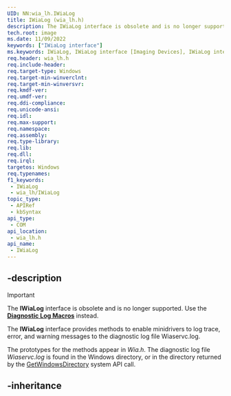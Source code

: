 ```yaml
---
UID: NN:wia_lh.IWiaLog
title: IWiaLog (wia_lh.h)
description: The IWiaLog interface is obsolete and is no longer supported. Use the Diagnostic Log Macros instead.
tech.root: image
ms.date: 11/09/2022
keywords: ["IWiaLog interface"]
ms.keywords: IWiaLog, IWiaLog interface [Imaging Devices], IWiaLog interface [Imaging Devices],described, IWiaLog_0284e394-6bc5-40b8-8174-0041bfc0d5dd.xml, image.iwialog_interface, wia_lh/IWiaLog
req.header: wia_lh.h
req.include-header: 
req.target-type: Windows
req.target-min-winverclnt: 
req.target-min-winversvr: 
req.kmdf-ver: 
req.umdf-ver: 
req.ddi-compliance: 
req.unicode-ansi: 
req.idl: 
req.max-support: 
req.namespace: 
req.assembly: 
req.type-library: 
req.lib: 
req.dll: 
req.irql: 
targetos: Windows
req.typenames: 
f1_keywords:
 - IWiaLog
 - wia_lh/IWiaLog
topic_type:
 - APIRef
 - kbSyntax
api_type:
 - COM
api_location:
 - wia_lh.h
api_name:
 - IWiaLog
---
```


## -description

> [!IMPORTANT]
> The **IWiaLog** interface is obsolete and is no longer supported. Use the [**Diagnostic Log Macros**](/windows-hardware/drivers/image/wia-diagnostic-log-macros) instead.

The **IWiaLog** interface provides methods to enable minidrivers to log trace, error, and warning messages to the diagnostic log file Wiaservc.log.

The prototypes for the methods appear in *Wia.h*. The diagnostic log file *Wiaservc.log* is found in the Windows directory, or in the directory returned by the [GetWindowsDirectory](/windows/win32/api/sysinfoapi/nf-sysinfoapi-getwindowsdirectorya) system API call.

## -inheritance
